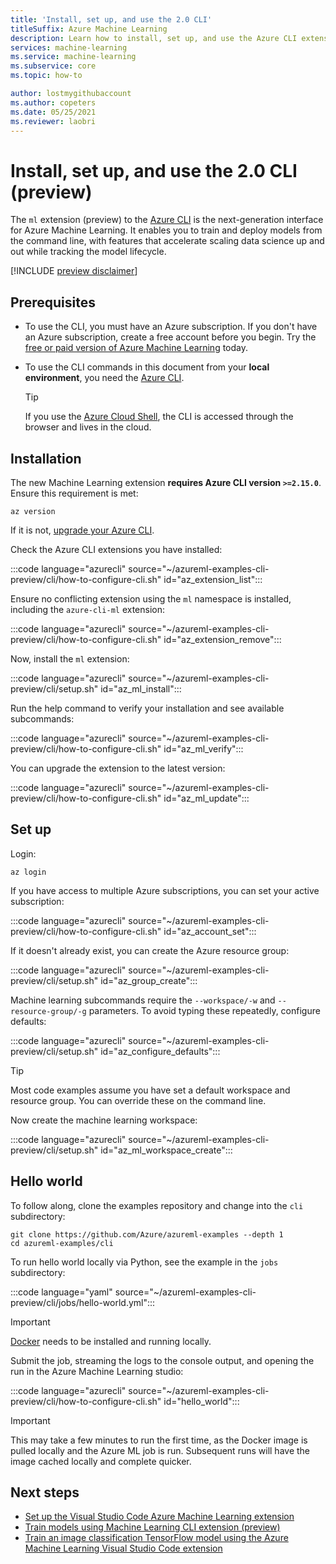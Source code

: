 ```yaml
---
title: 'Install, set up, and use the 2.0 CLI'
titleSuffix: Azure Machine Learning
description: Learn how to install, set up, and use the Azure CLI extension for Machine Learning.
services: machine-learning
ms.service: machine-learning
ms.subservice: core
ms.topic: how-to

author: lostmygithubaccount
ms.author: copeters
ms.date: 05/25/2021
ms.reviewer: laobri
---
```


# Install, set up, and use the 2.0 CLI (preview)

The `ml` extension (preview) to the [Azure CLI](/cli/azure/) is the next-generation interface for Azure Machine Learning. It enables you to train and deploy models from the command line, with features that accelerate scaling data science up and out while tracking the model lifecycle.

[!INCLUDE [preview disclaimer](../../includes/machine-learning-preview-generic-disclaimer.md)]

## Prerequisites

- To use the CLI, you must have an Azure subscription. If you don't have an Azure subscription, create a free account before you begin. Try the [free or paid version of Azure Machine Learning](https://aka.ms/AMLFree) today.
- To use the CLI commands in this document from your **local environment**, you need the [Azure CLI](/cli/azure/install-azure-cli).

    > [!TIP]
    > If you use the [Azure Cloud Shell](https://azure.microsoft.com/features/cloud-shell/), the CLI is accessed through the browser and lives in the cloud.

## Installation

The new Machine Learning extension **requires Azure CLI version `>=2.15.0`**. Ensure this requirement is met:

```azurecli
az version
```

If it is not, [upgrade your Azure CLI](/cli/azure/update-azure-cli).

Check the Azure CLI extensions you have installed:

:::code language="azurecli" source="~/azureml-examples-cli-preview/cli/how-to-configure-cli.sh" id="az_extension_list":::

Ensure no conflicting extension using the `ml` namespace is installed, including the `azure-cli-ml` extension:

:::code language="azurecli" source="~/azureml-examples-cli-preview/cli/how-to-configure-cli.sh" id="az_extension_remove":::

Now, install the `ml` extension:

:::code language="azurecli" source="~/azureml-examples-cli-preview/cli/setup.sh" id="az_ml_install":::

Run the help command to verify your installation and see available subcommands:

:::code language="azurecli" source="~/azureml-examples-cli-preview/cli/how-to-configure-cli.sh" id="az_ml_verify":::

You can upgrade the extension to the latest version:

:::code language="azurecli" source="~/azureml-examples-cli-preview/cli/how-to-configure-cli.sh" id="az_ml_update":::

## Set up

Login:

```azurecli
az login
```

If you have access to multiple Azure subscriptions, you can set your active subscription:

:::code language="azurecli" source="~/azureml-examples-cli-preview/cli/how-to-configure-cli.sh" id="az_account_set":::

If it doesn't already exist, you can create the Azure resource group:

:::code language="azurecli" source="~/azureml-examples-cli-preview/cli/setup.sh" id="az_group_create":::

Machine learning subcommands require the `--workspace/-w` and `--resource-group/-g` parameters. To avoid typing these repeatedly, configure defaults:

:::code language="azurecli" source="~/azureml-examples-cli-preview/cli/setup.sh" id="az_configure_defaults":::

> [!TIP]
> Most code examples assume you have set a default workspace and resource group. You can override these on the command line.

Now create the machine learning workspace:

:::code language="azurecli" source="~/azureml-examples-cli-preview/cli/setup.sh" id="az_ml_workspace_create":::

## Hello world

To follow along, clone the examples repository and change into the `cli` subdirectory:

```azurecli-interactive
git clone https://github.com/Azure/azureml-examples --depth 1
cd azureml-examples/cli
```

To run hello world locally via Python, see the example in the `jobs` subdirectory:

:::code language="yaml" source="~/azureml-examples-cli-preview/cli/jobs/hello-world.yml":::

> [!IMPORTANT]
> [Docker](https://docker.io) needs to be installed and running locally.

Submit the job, streaming the logs to the console output, and opening the run in the Azure Machine Learning studio:

:::code language="azurecli" source="~/azureml-examples-cli-preview/cli/how-to-configure-cli.sh" id="hello_world":::

> [!IMPORTANT]
> This may take a few minutes to run the first time, as the Docker image is pulled locally and the Azure ML job is run. Subsequent runs will have the image cached locally and complete quicker.

## Next steps

- [Set up the Visual Studio Code Azure Machine Learning extension](how-to-setup-vs-code.md)
- [Train models using Machine Learning CLI extension (preview)](how-to-train-cli.md)
- [Train an image classification TensorFlow model using the Azure Machine Learning Visual Studio Code extension](tutorial-train-deploy-image-classification-model-vscode.md)
